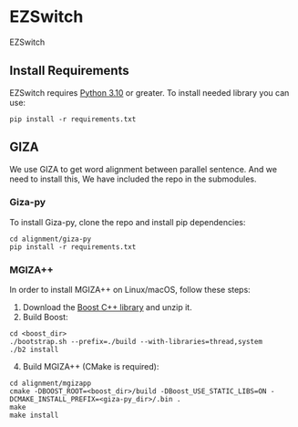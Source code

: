 # EZSwitch

EZSwitch

## Install Requirements
EZSwitch requires [Python 3.10](https://www.python.org/downloads/) or greater.
To install needed library you can use:
```
pip install -r requirements.txt
```

## GIZA

We use GIZA to get word alignment between parallel sentence. And we need to install this,
We have included the repo in the submodules.

### Giza-py

To install Giza-py, clone the repo and install pip dependencies:

```
cd alignment/giza-py
pip install -r requirements.txt
```

### MGIZA++

In order to install MGIZA++ on Linux/macOS, follow these steps:

1. Download the [Boost C++ library](https://www.boost.org/) and unzip it.
2. Build Boost:

```
cd <boost_dir>
./bootstrap.sh --prefix=./build --with-libraries=thread,system
./b2 install
```


4. Build MGIZA++ (CMake is required):

```
cd alignment/mgizapp
cmake -DBOOST_ROOT=<boost_dir>/build -DBoost_USE_STATIC_LIBS=ON -DCMAKE_INSTALL_PREFIX=<giza-py_dir>/.bin .
make
make install
```